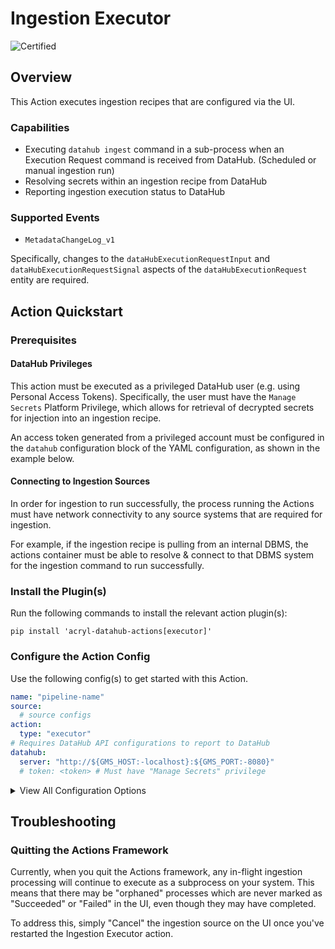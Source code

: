 # Ingestion Executor
<!-- Set Support Status -->
![Certified](https://img.shields.io/badge/support%20status-certified-brightgreen)


## Overview

This Action executes ingestion recipes that are configured via the UI.

### Capabilities

- Executing `datahub ingest` command in a sub-process when an Execution Request command is received from DataHub. (Scheduled or manual ingestion run)
- Resolving secrets within an ingestion recipe from DataHub
- Reporting ingestion execution status to DataHub

### Supported Events

- `MetadataChangeLog_v1`

Specifically, changes to the `dataHubExecutionRequestInput` and `dataHubExecutionRequestSignal` aspects of the `dataHubExecutionRequest` entity are required.


## Action Quickstart 

### Prerequisites

#### DataHub Privileges

This action must be executed as a privileged DataHub user (e.g. using Personal Access Tokens). Specifically, the user must have the `Manage Secrets` Platform Privilege, which allows for retrieval
of decrypted secrets for injection into an ingestion recipe. 

An access token generated from a privileged account must be configured in the `datahub` configuration
block of the YAML configuration, as shown in the example below. 

#### Connecting to Ingestion Sources 

In order for ingestion to run successfully, the process running the Actions must have 
network connectivity to any source systems that are required for ingestion. 

For example, if the ingestion recipe is pulling from an internal DBMS, the actions container
must be able to resolve & connect to that DBMS system for the ingestion command to run successfully.

### Install the Plugin(s)

Run the following commands to install the relevant action plugin(s):

`pip install 'acryl-datahub-actions[executor]'`


### Configure the Action Config

Use the following config(s) to get started with this Action. 

```yml
name: "pipeline-name"
source:
  # source configs
action:
  type: "executor"
# Requires DataHub API configurations to report to DataHub
datahub:
  server: "http://${GMS_HOST:-localhost}:${GMS_PORT:-8080}"
  # token: <token> # Must have "Manage Secrets" privilege
```

<details>
  <summary>View All Configuration Options</summary>
  
  | Field | Required | Default | Description |
  | --- | :-: | :-: | --- |
  | `executor_id` | ❌ | `default` | An executor ID assigned to the executor. This can be used to manage multiple distinct executors. |
</details>


## Troubleshooting

### Quitting the Actions Framework

Currently, when you quit the Actions framework, any in-flight ingestion processing will continue to execute as a subprocess on your system. This means that there may be "orphaned" processes which
are never marked as "Succeeded" or "Failed" in the UI, even though they may have completed. 

To address this, simply "Cancel" the ingestion source on the UI once you've restarted the Ingestion Executor action. 
